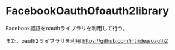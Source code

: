 FacebookOauthOfoauth2library
============================

Facebook認証をoauthライブラリを利用して行う。

また、oauth2ライブラリを利用
https://github.com/intridea/oauth2



